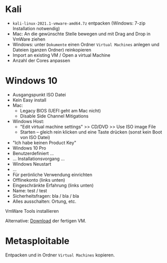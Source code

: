 

# Kali

- `kali-linux-2021.1-vmware-amd64.7z` entpacken (Windows: 7-zip Installation notwendig)
- Mac: An die gewünschte Stelle bewegen und mit Drag and Drop in VmWare ziehen
- Windows: unter `Dokumente` einen Ordner `Virtual Machines` anlegen und Dateien (ganzen Ordner) reinkopieren
- Import an existing VM / Open a virtual Machine
- Anzahl der Cores anpassen



# Windows 10

- Ausgangspunkt ISO Datei
- Kein Easy install
- Mac: 
  - Legacy BIOS (UEFI geht am Mac nicht)
  - Disable Side Channel Mitigations
- Windows Host:
  - "Edit virtual machine settings" >> CD/DVD >> Use ISO image File
  - Starten – gleich rein klicken und eine Taste drücken (sonst kein Boot von ISO Datei)
- "Ich habe keinen Product Key"
- Windows 10 Pro
- Benutzerdefiniert ...
- ... Installationsvorgang ...
- Windows Neustart
- ...
- Für perönliche Verwendung einrichten
- Offlinekonto (links unten)
- Eingeschränkte Erfahrung (links unten)
- Name: test / test
- Sicherheitsfragen: bla / bla / bla
- Alles ausschalten: Ortung, etc.



VmWare Tools installieren

Alternative: [Download](https://developer.microsoft.com/en-us/microsoft-edge/tools/vms/) der fertigen VM.



# Metasploitable

Entpacken und in Ordner `Virtual Machines` kopieren.
